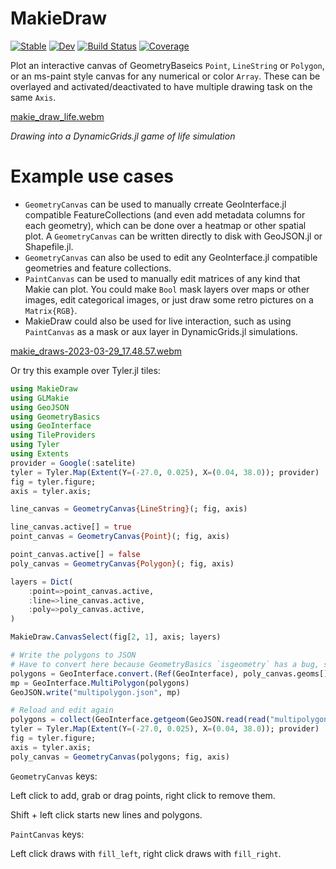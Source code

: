 # MakieDraw

[![Stable](https://img.shields.io/badge/docs-stable-blue.svg)](https://rafaqz.github.io/MakieDraw.jl/stable/)
[![Dev](https://img.shields.io/badge/docs-dev-blue.svg)](https://rafaqz.github.io/MakieDraw.jl/dev/)
[![Build Status](https://github.com/rafaqz/MakieDraw.jl/actions/workflows/CI.yml/badge.svg?branch=main)](https://github.com/rafaqz/MakieDraw.jl/actions/workflows/CI.yml?query=branch%3Amain)
[![Coverage](https://codecov.io/gh/rafaqz/MakieDraw.jl/branch/main/graph/badge.svg)](https://codecov.io/gh/rafaqz/MakieDraw.jl)


Plot an interactive canvas of GeometryBaseics `Point`, `LineString` or `Polygon`, or an ms-paint style canvas for any numerical or color `Array`. These can be overlayed and activated/deactivated to have multiple drawing task on the same `Axis`.

[makie_draw_life.webm](https://user-images.githubusercontent.com/2534009/228633357-52798d12-36dc-4bb7-a1d4-fdb620aa5ca6.webm)


_Drawing into a DynamicGrids.jl game of life simulation_

# Example use cases
- `GeometryCanvas` can be used to manually crreate GeoInterface.jl compatible FeatureCollections (and even add metadata columns for each geometry), which can be done over a heatmap or other spatial plot. A `GeometryCanvas` can be written directly to disk with GeoJSON.jl or Shapefile.jl.
- `GeometryCanvas` can also be used to edit any GeoInterface.jl compatible geometries and feature collections.
- `PaintCanvas` can be used to manually edit matrices of any kind that Makie can plot. You could make `Bool` mask layers over maps or other images, edit categorical images, or just draw some retro pictures on a `Matrix{RGB}`. 
- MakieDraw could also be used for live interaction, such as using `PaintCanvas` as a mask or aux layer in DynamicGrids.jl simulations.

[makie_draws-2023-03-29_17.48.57.webm](https://user-images.githubusercontent.com/2534009/228595860-ae996719-c4a3-4479-b4da-f65183da867a.webm)

Or try this example over Tyler.jl tiles:

```julia
using MakieDraw
using GLMakie
using GeoJSON
using GeometryBasics
using GeoInterface
using TileProviders
using Tyler
using Extents
provider = Google(:satelite)
tyler = Tyler.Map(Extent(Y=(-27.0, 0.025), X=(0.04, 38.0)); provider)
fig = tyler.figure;
axis = tyler.axis;

line_canvas = GeometryCanvas{LineString}(; fig, axis)

line_canvas.active[] = true
point_canvas = GeometryCanvas{Point}(; fig, axis)

point_canvas.active[] = false
poly_canvas = GeometryCanvas{Polygon}(; fig, axis)

layers = Dict(
    :point=>point_canvas.active, 
    :line=>line_canvas.active,
    :poly=>poly_canvas.active,
)

MakieDraw.CanvasSelect(fig[2, 1], axis; layers)

# Write the polygons to JSON
# Have to convert here because GeometryBasics `isgeometry` has a bug, see PR #193
polygons = GeoInterface.convert.(Ref(GeoInterface), poly_canvas.geoms[])
mp = GeoInterface.MultiPolygon(polygons)
GeoJSON.write("multipolygon.json", mp)

# Reload and edit again
polygons = collect(GeoInterface.getgeom(GeoJSON.read(read("multipolygon.json"))))
tyler = Tyler.Map(Extent(Y=(-27.0, 0.025), X=(0.04, 38.0)); provider)
fig = tyler.figure;
axis = tyler.axis;
poly_canvas = GeometryCanvas(polygons; fig, axis)
```

`GeometryCanvas` keys:

Left click to add, grab or drag points, right click to remove them.

Shift + left click starts new lines and polygons.

`PaintCanvas` keys:

Left click draws with `fill_left`, right click draws with `fill_right`.
